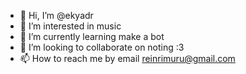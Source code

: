 - 👋 Hi, I’m @ekyadr
- 👀 I’m interested in music
- 🌱 I’m currently learning make a bot
- 💞️ I’m looking to collaborate on noting :3
- 📫 How to reach me by email reinrimuru@gmail.com

<!---
gumigumi21/gumigumi21 is a ✨ special ✨ repository because its `README.md` (this file) appears on your GitHub profile.
You can click the Preview link to take a look at your changes.
--->
